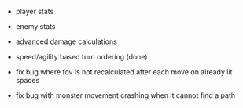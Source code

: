 * player stats
* enemy stats
* advanced damage calculations
* speed/agility based turn ordering (done)

* fix bug where fov is not recalculated after each move on already lit spaces
* fix bug with monster movement crashing when it cannot find a path